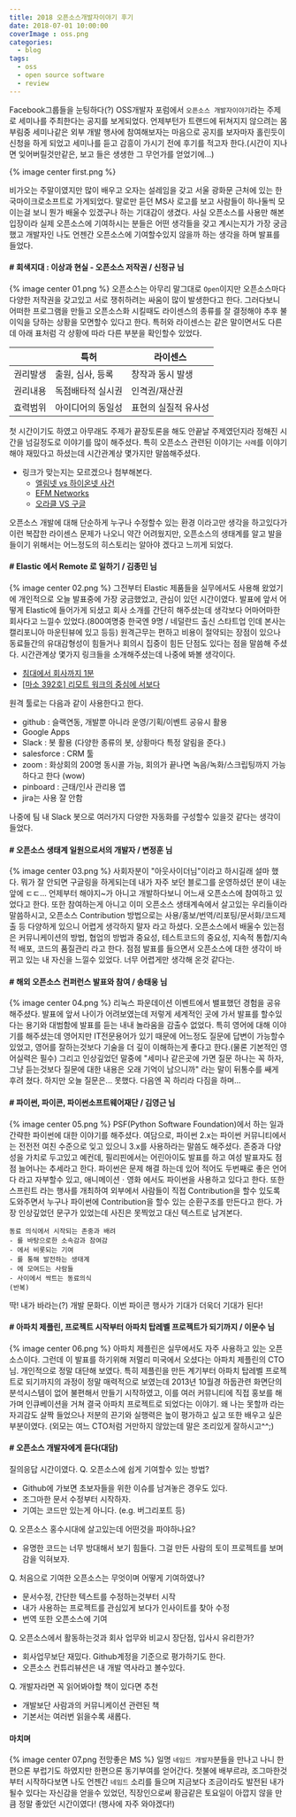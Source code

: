 ```yaml
---
title: 2018 오픈소스개발자이야기 후기
date: 2018-07-01 10:00:00
coverImage : oss.png
categories:
  - blog
tags:
  - oss
  - open source software
  - review
---
```

Facebook그룹들을 눈팅하다(?) OSS개발자 포럼에서 `오픈소스 개발자이야기`라는 주제로 세미나를 주최한다는 공지를 보게되었다. 언제부턴가 트랜드에 뒤쳐지지 않으려는 몸부림중 세미나같은 외부 개발 행사에 참여해보자는 마음으로 공지를 보자마자 홀린듯이 신청을 하게 되었고<!-- more --> 세미나를 듣고 감흥이 가시기 전에 후기를 적고자 한다.(시간이 지나면 잊어버릴것만같은, 보고 들은 생생한 그 무언가를 얻었기에...)

{% image center first.png %}

비가오는 주말이였지만 많이 배우고 오자는 설레임을 갖고 서울 광화문 근처에 있는 한국마이크로소프트로 가게되었다. 말로만 듣던 MS사 로고를 보고 사람들이 하나둘씩 모이는걸 보니 뭔가 배울수 있겠구나 하는 기대감이 생겼다. 사실 오픈소스를 사용만 해본 입장이라 실제 오픈소스에 기여하시는 분들은 어떤 생각들을 갖고 계시는지가 가장 궁금했고 개발자인 나도 언젠간 오픈소스에 기여할수있지 않을까 하는 생각을 하며 발표를 들었다.

#### # 회색지대 : 이상과 현실 - 오픈소스 저작권 / 신정규 님
{% image center 01.png %}
오픈소스는 아무리 말그대로 `Open`이지만 오픈소스마다 다양한 저작권을 갖고있고 서로 쟁취하려는 싸움이 많이 발생한다고 한다. 그러다보니 어떠한 프로그램을 만들고 오픈소스화 시킬때도 라이센스의 종류를 잘 결정해야 추후 불이익을 당하는 상황을 모면할수 있다고 한다. 특허와 라이센스는 같은 말이면서도 다른데 아래 표처럼 각 상황에 따라 다른 부분을 확인할수 있었다.

| | 특허 | 라이센스 |
| --- | --- | --- |
| 권리발생 | 출원, 심사, 등록 | 창작과 동시 발생 |
| 권리내용 | 독점배타적 실시권 | 인격권/재산권 |
| 효력범위 | 아이디어의 동일성 | 표현의 실질적 유사성 |

첫 시간이기도 하였고 아무래도 주제가 끝장토론을 해도 안끝날 주제였던지라 정해진 시간을 넘길정도로 이야기를 많이 해주셨다. 특히 오픈소스 관련된 이야기는 `사례`를 이야기 해야 재밌다고 하셨는데 시간관계상 몇가지만 말씀해주셨다.
- 링크가 맞는지는 모르겠으나 첨부해본다.
  - [엘림넷 vs 하이온넷 사건](https://ko.wikipedia.org/wiki/%EC%97%98%EB%A6%BC%EB%84%B7%EA%B3%BC_%ED%95%98%EC%9D%B4%EC%98%A8%EB%84%B7_%EC%82%AC%EA%B1%B4)
  - [EFM Networks](https://namu.wiki/w/EFM%20%EB%84%A4%ED%8A%B8%EC%9B%8D%EC%8A%A4#s-3.3)
  - [오라클 VS 구글](https://www.oss.kr/oss_guide/show/5a251739-761d-4199-a2ce-a6103f6b7ca0)

오픈소스 개발에 대해 단순하게 누구나 수정할수 있는 환경 이라고만 생각을 하고있다가 이런 복잡한 라이센스 문제가 나오니 약간 어려웠지만, 오픈소스의 생태계를 알고 발을 들이기 위해서는 어느정도의 히스토리는 알아야 겠다고 느끼게 되었다.

#### # Elastic 에서 Remote 로 일하기 / 김종민 님
{% image center 02.png %}
그전부터 Elastic 제품들을 실무에서도 사용해 왔었기에 개인적으로 오늘 발표중에 가장 궁금했었고, 관심이 있던 시간이였다. 발표에 앞서 어떻게 Elastic에 들어가게 되셨고 회사 소개를 간단히 해주셨는데 생각보다 어마어마한 회사다고 느낄수 있었다.(800여명중 한국엔 9명 / 네덜란드 출신 스타트업 인데 본사는 캘리포니아 마운틴뷰에 있고 등등)
원격근무는 편하고 비용이 절약되는 장점이 있으나 동료들간의 유대감형성이 힘들거나 회의시 집중이 힘든 단점도 있다는 점을 말씀해 주셨다. 
시간관계상 몇가지 링크들을 소개해주셨는데 나중에 봐볼 생각이다.
- [침대에서 회사까지 1분](https://www.youtube.com/watch?v=dx65VsvWsuM)
- [[마소 392호] 리모트 워크의 중심에 서보다](http://it.chosun.com/site/data/html_dir/2018/05/03/2018050385084.html)

원격 툴로는 다음과 같이 사용한다고 한다.
- github : 슬랙연동, 개발뿐 아니라 운영/기획/이벤트 공유시 활용
- Google Apps
- Slack : 봇 활용 (다양한 종류의 봇, 상황마다 특정 알림을 준다.)
- salesforce : CRM 툴
- zoom : 화상회의 200명 동시콜 가능, 회의가 끝나면 녹음/녹화/스크립팅까지 가능하다고 한다 (wow)
- pinboard : 근태/인사 관리용 앱
- jira는 사용 잘 안함

나중에 팀 내 Slack 봇으로 여러가지 다양한 자동화를 구성할수 있을것 같다는 생각이 들었다.

#### # 오픈소스 생태계 일원으로서의 개발자 / 변정훈 님
{% image center 03.png %}
사회자분이 "아웃사이더님"이라고 하시길래 설마 했다. 뭐가 잘 안되면 구글링을 하게되는데 내가 자주 보던 블로그를 운영하셨던 분이 내눈앞에 ㄷㄷ...
언제부터 해야지~가 아니고 개발하다보니 어느새 오픈소스에 참여하고 있었다고 한다. 또한 참여하는게 아니고 이미 오픈소스 생태계속에서 살고있는 우리들이라 말씀하시고, 오픈소스 Contribution 방법으로는 사용/홍보/번역/리포팅/문서화/코드제출 등 다양하게 있으니 어렵게 생각하지 말자 라고 하셨다. 오픈소스에서 배울수 있는점은 커뮤니케이션의 방법, 협업의 방법과 중요성, 테스트코드의 중요성, 지속적 통합/지속적 배포, 코드의 품질관리 라고 한다. 
점점 발표를 들으면서 오픈소스에 대한 생각이 바뀌고 있는 내 자신을 느낄수 있었다. 너무 어렵게만 생각해 온것 같다는.

#### # 해외 오픈소스 컨퍼런스 발표와 참여 / 송태웅 님
{% image center 04.png %}
리눅스 파운데이션 이벤트에서 밸표했던 경험을 공유해주셨다. 발표에 앞서 나이가 어려보였는데 저렇게 세계적인 곳에 가서 발표를 할수있다는 용기와 대범함에 발표를 듣는 내내 놀라움을 감출수 없었다.
특히 영어에 대해 이야기를 해주셨는데 영어지만 IT전문용어가 있기 때문에 어느정도 질문에 답변이 가능할수 있었고, 영어를 잘하는것보다 기술을 더 깊이 이해하는게 좋다고 한다.(물론 기본적인 영어실력은 필수) 그리고 인상깊었던 말중에 "세미나 같은곳에 가면 질문 하나는 꼭 하자, 그냥 듣는것보다 질문에 대한 내용은 오래 기억이 남으니까" 라는 말이 뒤통수를 쌔게 후려 쳤다. 하지만 오늘 질문은... 못했다. 다음엔 꼭 하리라 다짐을 하며...

#### # 파이썬, 파이콘, 파이썬소프트웨어재단  / 김영근 님
{% image center 05.png %}
PSF(Python Software Foundation)에서 하는 일과 간략한 파이썬에 대한 이야기를 해주셨다.
여담으로, 파이썬 2.x는 파이썬 커뮤니티에서는 전전전 여친 수준으로 잊고 있으니 3.x를 사용하라는 말씀도 해주셨다. 존중과 다양성을 가치로 두고있고 예컨데, 필리핀에서는 어린아이도 발표를 하고 여성 발표자도 점점 늘어나는 추세라고 한다. 파이썬은 문제 해결 하는데 있어 적어도 두번째로 좋은 언어다 라고 자부할수 있고, 애니메이션ㆍ영화 에서도 파이썬을 사용하고 있다고 한다. 또한 스프린트 라는 행사를 개최하여 외부에서 사람들이 직접 Contribution을 할수 있도록 도와주면서 누구나 파이썬에 Contribution을 할수 있는 순환구조를 만든다고 한다.
가장 인상깊었던 문구가 있었는데 사진은 못찍었고 대신 텍스트로 남겨본다.
```
동료 의식에서 시작되는 존중과 배려
- 를 바탕으로한 소속감과 참여감
- 에서 비롯되는 기여
- 를 통해 발전하는 생태계
- 에 모여드는 사람들
- 사이에서 싹트는 동료의식
(반복)
```
딱! 내가 바라는(?) 개발 문화다. 이번 파이콘 행사가 기대가 더욱더 기대가 된다!

#### # 아파치 제플린, 프로젝트 시작부터 아파치 탑레벨 프로젝트가 되기까지 / 이문수 님
{% image center 06.png %}
아파치 제플린은 실무에서도 자주 사용하고 있는 오픈소스이다. 그런데 이 발표를 하기위해 저멀리 미국에서 오셨다는 아파치 제플린의 CTO님. 개인적으로 정말 대단해 보였다. 특히 제플린을 만든 계기부터 아파치 탑레벨 프로젝트로 되기까지의 과정이 정말 매력적으로 보였는데 2013년 10월경 하둡관련 화면단의 분석시스템이 없어 불편해서 만들기 시작하였고, 이를 여러 커뮤니티에 직접 홍보를 해가며 인큐베이션을 거쳐 결국 아파치 프로젝트로 되었다는 이야기.
왜 나는 못할까 라는 자괴감도 살짝 들었으나 저분의 끈기와 실행력은 높이 평가하고 싶고 또한 배우고 싶은 부분이였다. (외모는 여느 CTO처럼 거만하지 않았는데 말은 조리있게 잘하시고^^;)

#### # 오픈소스 개발자에게 듣다(대담)
질의응답 시간이였다.
Q. 오픈소스에 쉽게 기여할수 있는 방법?
- Github에 가보면 초보자들을 위한 이슈를 남겨놓은 경우도 있다.
- 조그마한 문서 수정부터 시작하자.
- 기여는 코드만 있는게 아니다. (e.g. 버그리포트 등)

Q. 오픈소스 홍수시대에 살고있는데 어떤것을 파야하나요?
- 유명한 코드는 너무 방대해서 보기 힘들다. 그걸 만든 사람의 토이 프로젝트를 보며 감을 익혀보자.

Q. 처음으로 기여한 오픈소스는 무엇이며 어떻게 기여하였나?
- 문서수정, 간단한 텍스트를 수정하는것부터 시작
- 내가 사용하는 프로젝트를 관심있게 보다가 인사이트를 찾아 수정
- 번역 또한 오픈소스에 기여

Q. 오픈소스에서 활동하는것과 회사 업무와 비교시 장단점, 입사시 유리한가?
- 회사업무보단 재밌다. Github계정을 기준으로 평가하기도 한다.
- 오픈소스 컨튜리뷰션은 내 개발 역사라고 볼수있다.

Q. 개발자라면 꼭 읽어봐야할 책이 있다면 추천
- 개발보단 사람과의 커뮤니케이션 관련된 책
- 기본서는 여러번 읽을수록 새롭다.

#### 마치며
{% image center 07.png 전망좋은 MS %}
일명 `네임드 개발자`분들을 만나고 나니 한편으론 부럽기도 하였지만 한편으론 동기부여를 얻어간다. 첫불에 배부르랴, 조그마한것부터 시작하다보면 나도 언젠간 `네임드` 소리를 들으며 지금보다 조금이라도 발전된 내가 될수 있다는 자신감을 얻을수 있었던, 직장인으로써 황금같은 토요일이 아깝지 않을 만큼 정말 좋았던 시간이였다! (행사에 자주 와야겠다!)